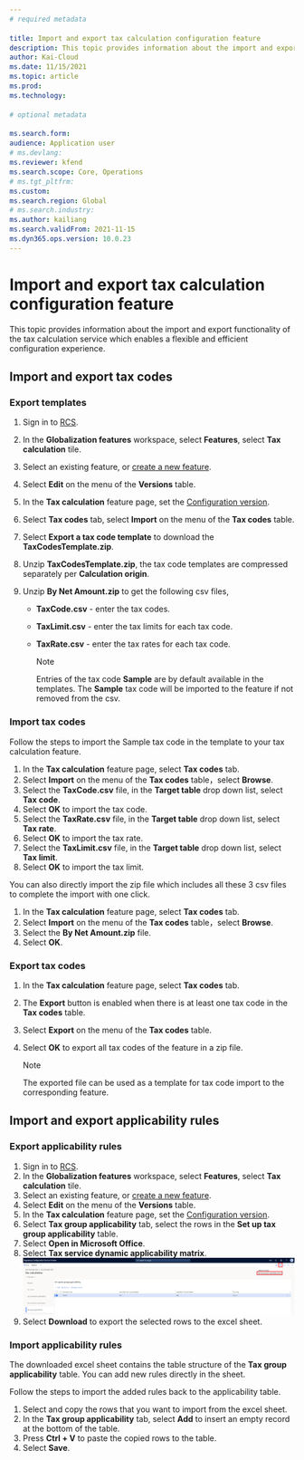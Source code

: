 ```yaml
---
# required metadata

title: Import and export tax calculation configuration feature 
description: This topic provides information about the import and export functionality of the tax calculation service which enables a flexible and efficient configuration experience.
author: Kai-Cloud
ms.date: 11/15/2021
ms.topic: article
ms.prod: 
ms.technology: 

# optional metadata

ms.search.form:
audience: Application user
# ms.devlang: 
ms.reviewer: kfend
ms.search.scope: Core, Operations
# ms.tgt_pltfrm: 
ms.custom: 
ms.search.region: Global
# ms.search.industry: 
ms.author: kailiang
ms.search.validFrom: 2021-11-15
ms.dyn365.ops.version: 10.0.23
---
```

# Import and export tax calculation configuration feature

This topic provides information about the import and export functionality of the tax calculation service which enables a flexible and efficient configuration experience.
## Import and export tax codes

### Export templates

1. Sign in to [RCS](https://marketing.configure.global.dynamics.com/).

2. In the **Globalization features** workspace, select **Features**, select **Tax calculation** tile.

3. Select an existing feature, or [create a new feature](https://docs.microsoft.com/en-us/dynamics365/finance/localizations/global-get-started-with-tax-calculation-service?toc=/dynamics365/finance/toc.json#set-up-tax-calculation-in-rcs).

4. Select **Edit** on the menu of the **Versions** table.

5. In the **Tax calculation** feature page, set the [Configuration version](https://docs.microsoft.com/en-us/dynamics365/finance/localizations/global-get-started-with-tax-calculation-service?toc=/dynamics365/finance/toc.json#set-up-tax-calculation-in-rcs).

6. Select **Tax codes** tab, select **Import** on the menu of the **Tax codes** table.

7. Select **Export a tax code template** to download the **TaxCodesTemplate.zip**.

8. Unzip **TaxCodesTemplate.zip**, the tax code templates are compressed separately per **Calculation origin**.

9. Unzip **By Net Amount.zip** to get the following csv files,

   - **TaxCode.csv** - enter the tax codes.

   - **TaxLimit.csv** - enter the tax limits for each tax code.

   - **TaxRate.csv** - enter the tax rates for each tax code.

     > [!Note]
     >
     > Entries of the tax code **Sample** are by default available in the templates. The **Sample** tax code will be imported to the feature if not removed from the csv.

### Import tax codes

Follow the steps to import the Sample tax code in the template to your tax calculation feature.

1. In the **Tax calculation** feature page, select **Tax codes** tab.
2. Select **Import** on the menu of the **Tax codes** table，select **Browse**.
3. Select the **TaxCode.csv** file, in the **Target table** drop down list, select **Tax code**.
4. Select **OK** to import the tax code.
5. Select the **TaxRate.csv** file, in the **Target table** drop down list, select **Tax rate**.
6. Select **OK** to import the tax rate.
7. Select the **TaxLimit.csv** file, in the **Target table** drop down list, select **Tax limit**.
8. Select **OK** to import the tax limit.

You can also directly import the zip file which includes all these 3 csv files to complete the import with one click.

1. In the **Tax calculation** feature page, select **Tax codes** tab.
2. Select **Import** on the menu of the **Tax codes** table，select **Browse**.
3. Select the **By Net Amount.zip** file.
4. Select **OK**.

### Export tax codes

1. In the **Tax calculation** feature page, select **Tax codes** tab.

2. The **Export** button is enabled when there is at least one tax code in the **Tax codes** table.

3. Select **Export** on the menu of the **Tax codes** table.

4. Select **OK** to export all tax codes of the feature in a zip file.

   > [!Note]
   >
   > The exported file can be used as a template for tax code import to the corresponding feature.



## Import and export applicability rules

### Export applicability rules

1. Sign in to [RCS](https://marketing.configure.global.dynamics.com/).
2. In the **Globalization features** workspace, select **Features**, select **Tax calculation** tile.
3. Select an existing feature, or [create a new feature](https://docs.microsoft.com/en-us/dynamics365/finance/localizations/global-get-started-with-tax-calculation-service?toc=/dynamics365/finance/toc.json#set-up-tax-calculation-in-rcs).
4. Select **Edit** on the menu of the **Versions** table.
5. In the **Tax calculation** feature page, set the [Configuration version](https://docs.microsoft.com/en-us/dynamics365/finance/localizations/global-get-started-with-tax-calculation-service?toc=/dynamics365/finance/toc.json#set-up-tax-calculation-in-rcs).
6. Select **Tax group applicability** tab, select the rows in the **Set up tax group applicability** table.
7. Select **Open in Microsoft Office**.
8. Select **Tax service dynamic applicability matrix**.
[![Export to excel](./media/tax-cal-import-export-1.png)](./media/tax-cal-import-export-1.png)
9. Select **Download** to export the selected rows to the excel sheet.

### Import applicability rules

The downloaded excel sheet contains the table structure of the **Tax group applicability** table. You can add new rules directly in the sheet. 

Follow the steps to import the added rules back to the applicability table.

1. Select and copy the rows that you want to import from the excel sheet.
2. In the **Tax group applicability** tab, select **Add** to insert an empty record at the bottom of the table.
3. Press **Ctrl + V** to paste the copied rows to the table. 
4. Select **Save**.

